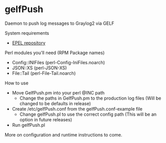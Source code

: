 gelfPush
========

Daemon to push log messages to Graylog2 via GELF

System requirements
* [EPEL repository](http://fedoraproject.org/wiki/EPEL)

Perl modules you'll need (RPM Package names)
* Config::INIFiles (perl-Config-IniFiles.noarch)
* JSON::XS (perl-JSON-XS)
* File::Tail (perl-File-Tail.noarch)

How to use
* Move GelfPush.pm into your perl @INC path
  * Change the paths in GelfPush.pm to the production log files (Will be changed to be defaults in release)
* Create /etc/gelfPush.conf from the gelfPush.conf-example file
  * Change gelfPush.pl to use the correct config path (This will be an option in future releases)
* Run gelfPush.pl

More on configuration and runtime instructions to come.
